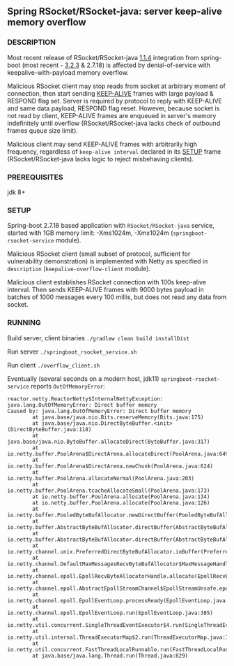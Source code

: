 ## Spring RSocket/RSocket-java: server keep-alive memory overflow 

### DESCRIPTION

Most recent release of RSocket/RSocket-java [1.1.4](https://github.com/rsocket/rsocket-java/releases/tag/1.1.4) integration 
from spring-boot (most recent - [3.2.3](https://docs.spring.io/spring-framework/docs/current/reference/html/rsocket.html) & 2.7.18) 
is affected by denial-of-service with keepalive-with-payload memory overflow.

Malicious RSocket client may stop reads from socket at arbitrary moment of connection, 
then start sending [KEEP-ALIVE](https://github.com/rsocket/rsocket/blob/master/Protocol.md#keepalive-frame-0x03) frames 
with large payload & RESPOND flag set. Server is required by protocol to reply with KEEP-ALIVE and same data payload, 
RESPOND flag reset. However, because socket is not read by client, KEEP-ALIVE frames are enqueued in server's memory 
indefinitely until overflow (RSocket/RSocket-java lacks check of outbound frames queue size limit).  

Malicious client may send KEEP-ALIVE frames with arbitrarily high frequency, regardless of `keep-alive interval` 
declared in its [SETUP](https://github.com/rsocket/rsocket/blob/master/Protocol.md#setup-frame-0x01) frame 
(RSocket/RSocket-java lacks logic to reject misbehaving clients). 

### PREREQUISITES

jdk 8+

### SETUP

Spring-boot 2.7.18 based application with `RSocket/RSocket-java` service, started with 1GB memory limit: -Xms1024m, -Xmx1024m 
(`springboot-rsocket-service` module).

Malicious RSocket client (small subset of protocol, sufficient for vulnerability demonstration) is implemented 
with Netty as specified in `description` (`keepalive-overflow-client` module).

Malicious client establishes RSocket connection with 100s keep-alive interval. Then sends KEEP-ALIVE frames with 9000 bytes payload in batches 
of 1000 messages every 100 millis, but does not read any data from socket. 

### RUNNING

Build server, client binaries `./gradlew clean build installDist`

Run server `./springboot_rsocket_service.sh` 

Run client `./overflow_client.sh` 

Eventually (several seconds on a modern host, jdk11) `springboot-rsocket-service` reports `OutOfMemoryError`:

```
reactor.netty.ReactorNetty$InternalNettyException: java.lang.OutOfMemoryError: Direct buffer memory
Caused by: java.lang.OutOfMemoryError: Direct buffer memory
        at java.base/java.nio.Bits.reserveMemory(Bits.java:175)
        at java.base/java.nio.DirectByteBuffer.<init>(DirectByteBuffer.java:118)
        at java.base/java.nio.ByteBuffer.allocateDirect(ByteBuffer.java:317)
        at io.netty.buffer.PoolArena$DirectArena.allocateDirect(PoolArena.java:649)
        at io.netty.buffer.PoolArena$DirectArena.newChunk(PoolArena.java:624)
        at io.netty.buffer.PoolArena.allocateNormal(PoolArena.java:203)
        at io.netty.buffer.PoolArena.tcacheAllocateSmall(PoolArena.java:173)
        at io.netty.buffer.PoolArena.allocate(PoolArena.java:134)
        at io.netty.buffer.PoolArena.allocate(PoolArena.java:126)
        at io.netty.buffer.PooledByteBufAllocator.newDirectBuffer(PooledByteBufAllocator.java:396)
        at io.netty.buffer.AbstractByteBufAllocator.directBuffer(AbstractByteBufAllocator.java:188)
        at io.netty.buffer.AbstractByteBufAllocator.directBuffer(AbstractByteBufAllocator.java:179)
        at io.netty.channel.unix.PreferredDirectByteBufAllocator.ioBuffer(PreferredDirectByteBufAllocator.java:53)
        at io.netty.channel.DefaultMaxMessagesRecvByteBufAllocator$MaxMessageHandle.allocate(DefaultMaxMessagesRecvByteBufAllocator.java:120)
        at io.netty.channel.epoll.EpollRecvByteAllocatorHandle.allocate(EpollRecvByteAllocatorHandle.java:75)
        at io.netty.channel.epoll.AbstractEpollStreamChannel$EpollStreamUnsafe.epollInReady(AbstractEpollStreamChannel.java:785)
        at io.netty.channel.epoll.EpollEventLoop.processReady(EpollEventLoop.java:487)
        at io.netty.channel.epoll.EpollEventLoop.run(EpollEventLoop.java:385)
        at io.netty.util.concurrent.SingleThreadEventExecutor$4.run(SingleThreadEventExecutor.java:997)
        at io.netty.util.internal.ThreadExecutorMap$2.run(ThreadExecutorMap.java:74)
        at io.netty.util.concurrent.FastThreadLocalRunnable.run(FastThreadLocalRunnable.java:30)
        at java.base/java.lang.Thread.run(Thread.java:829)
```
